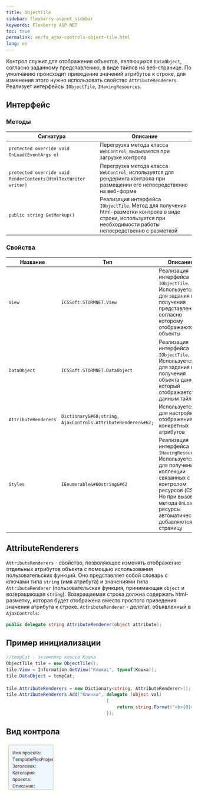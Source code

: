 ```yaml
---
title: ObjectTile
sidebar: flexberry-aspnet_sidebar
keywords: Flexberry ASP-NET
toc: true
permalink: en/fa_ajax-controls-object-tile.html
lang: en
---
```


Контрол служит для отображения объектов, являющихся `DataObject`, согласно заданному представлению, в виде тайлов на веб-странице. По умолчанию происходит приведение значений атрибутов к строке, для изменения этого нужно использовать свойство `AttributeRenderers`. Реализует интерфейсы `IObjectTile`, `IHavingResources`.

## Интерфейс

### Методы

| Сигнатура | Описание|
|----------------|--------------------|
| `protected override void OnLoad(EventArgs e)` | Перегрузка метода класса `WebControl`, вызывается при загрузке контрола|
| `protected override void RenderContents(HtmlTextWriter writer)` | Перегрузка метода класса `WebControl`, используется для рендеринга контрола при размещении его непосредственно на веб-форме|
| `public string GetMarkup()` | Реализация интерфейса `IObjectTile`. Метод для получения html-разметки контрола в виде строки, используется при необходимости работы непосредственно с разметкой|

### Свойства

| Название | Тип | Описание|
|---------------|-------------------|----------------------------|
| `View` | `ICSSoft.STORMNET.View` | Реализация интерфейса `IObjectTile`. Используется для задания или получения представления, согласно которому отображаются объекты|
| `DataObject` | `ICSSoft.STORMNET.DataObject` | Реализация интерфейса `IObjectTile`. Используется для задания или получения объекта данных, который отображается данным тайлом|
| `AttributeRenderers` | `Dictionary&#60;string, AjaxControls.AttributeRenderer&#62;` | Используется для настройки отображения конкретных атрибутов|
| `Styles` | `IEnumerable&#60string&#62` | Реализация интерфейса `IHavingResources`. Используется для получения коллекции связанных с контролом ресурсов (CSS). Но при вызове метода `OnLoad` ресурсы автоматически добавляются на страницу|

## AttributeRenderers

`AttributeRenderers` - свойство, позволяющее изменять отображение отдельных атрибутов объекта с помощью использования пользовательских функций. Оно представляет собой словарь с ключами типа `string` (имя атрибута) и значениями типа `AttributeRenderer` (пользовательская функция, принимающая `object` и возвращающая `string`). Возвращаемая строка должна содержать html-разметку, которая будет отображена вместо простого приведения значения атрибута к строке. `AttributeRenderer` - делегат, объявленный в `AjaxControls`:

```csharp
public delegate string AttributeRenderer(object attribute);
```

## Пример инициализации

```csharp
//tempCat - экземпляр класса Кошка
ObjectTile tile = new ObjectTile();
tile.View = Information.GetView("КошкаL", typeof(Кошка));
tile.DataObject = tempCat;

tile.AttributeRenderers = new Dictionary<string, AttributeRenderer>();
tile.AttributeRenderers.Add("Кличка", delegate (object val)
                                      {
                                          return string.Format("<b>{0}</b>", val);
                                      });
```

## Вид контрола

![](/images/pages/products/flexberry-aspnet/controls/object-tile.png)
